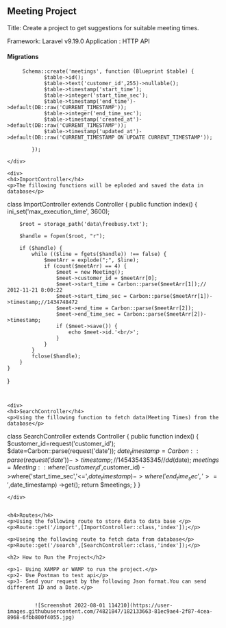 <h2> Meeting Project</h2>
<p>Title: Create a project to get suggestions for suitable meeting times.</p>

Framework: Laravel v9.19.0
Application : HTTP API

<div>
<h4>Migrations</h3>
    
```
     Schema::create('meetings', function (Blueprint $table) {
            $table->id();
            $table->text('customer_id',255)->nullable();
            $table->timestamp('start_time');
            $table->integer('start_time_sec');
            $table->timestamp('end_time')->default(DB::raw('CURRENT_TIMESTAMP'));
            $table->integer('end_time_sec');
            $table->timestamp('created_at')->default(DB::raw('CURRENT_TIMESTAMP'));
            $table->timestamp('updated_at')->default(DB::raw('CURRENT_TIMESTAMP ON UPDATE CURRENT_TIMESTAMP'));

        });
```
```
</div>

<div>
<h4>ImportController</h4>
<p>The fillowing functions will be eploded and saved the data in database</p>

```
class ImportController extends Controller
{
    public function index()
    {
        ini_set('max_execution_time', 3600);

        $root = storage_path('data\freebusy.txt');

        $handle = fopen($root, "r");

        if ($handle) {
            while (($line = fgets($handle)) !== false) {
                $meetArr = explode(";", $line);
                if (count($meetArr) == 4) {
                    $meet = new Meeting();
                    $meet->customer_id = $meetArr[0];
                    $meet->start_time = Carbon::parse($meetArr[1]);// 2012-11-21 8:00:22
                    $meet->start_time_sec = Carbon::parse($meetArr[1])->timestamp;//1434748472
                    $meet->end_time = Carbon::parse($meetArr[2]);
                    $meet->end_time_sec = Carbon::parse($meetArr[2])->timestamp;
                    if ($meet->save()) {
                        echo $meet->id.'<br/>';
                    }
                }
            }
            fclose($handle);
        }
    }
}

```


<div>
<h4>SearchController</h4>
<p>Using the fillowing function to fetch data(Meeting Times) from the database</p>

```
class SearchController extends Controller
{
    public function index()
    {
        $customer_id=request('customer_id');
        $date=Carbon::parse(request('date'));
        $date_timestamp=Carbon::parse(request('date'))->timestamp;//145435435345
        // dd($date);
        $meetings=Meeting::where('customer_id',$customer_id)
        ->where('start_time_sec','<=',$date_timestamp)
        ->where('end_time_sec','>=',$date_timestamp)
        ->get();
        return $meetings;
    }
}


```
</div>


<h4>Routes</h4>
<p>Using the following route to store data to data base </p>
<p>Route::get('/import',[ImportController::class,'index']);</p>

<p>Useing the following route to fetch data from database</p>
<p>Route::get('/search',[SearchController::class,'index']);</p>
    
<h2> How to Run the Project</h2>    
   
<p>1- Using XAMPP or WAMP to run the project.</p>
<p>2- Use Postman to test api</p>
<p>3- Send your request by the following Json format.You can send different ID and a Date.</p>
    

         ![Screenshot 2022-08-01 114210](https://user-images.githubusercontent.com/74821847/182133663-81ec9ae4-2f87-4cea-8968-6fbb800f4055.jpg)

